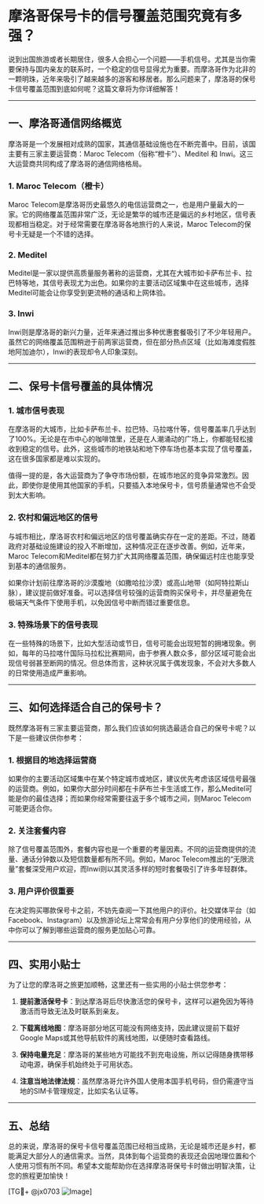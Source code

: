 # 摩洛哥保号卡的信号覆盖范围究竟有多强？

说到出国旅游或者长期居住，很多人会担心一个问题——手机信号。尤其是当你需要保持与国内亲友的联系时，一个稳定的信号显得尤为重要。而摩洛哥作为北非的一颗明珠，近年来吸引了越来越多的游客和移居者。那么问题来了，摩洛哥的保号卡信号覆盖范围到底如何呢？这篇文章将为你详细解答！

---

## 一、摩洛哥通信网络概览

摩洛哥是一个发展相对成熟的国家，其通信基础设施也在不断完善中。目前，该国主要有三家主要运营商：Maroc Telecom（俗称“橙卡”）、Meditel 和 Inwi。这三大运营商共同构成了摩洛哥的通信网络格局。

### 1. Maroc Telecom（橙卡）
Maroc Telecom是摩洛哥历史最悠久的电信运营商之一，也是用户量最大的一家。它的网络覆盖范围非常广泛，无论是繁华的城市还是偏远的乡村地区，信号表现都相当稳定。对于经常需要在摩洛哥各地旅行的人来说，Maroc Telecom的保号卡无疑是一个不错的选择。

### 2. Meditel
Meditel是一家以提供高质量服务著称的运营商，尤其在大城市如卡萨布兰卡、拉巴特等地，其信号表现尤为出色。如果你的主要活动区域集中在这些城市，选择Meditel可能会让你享受到更流畅的通话和上网体验。

### 3. Inwi
Inwi则是摩洛哥的新兴力量，近年来通过推出多种优惠套餐吸引了不少年轻用户。虽然它的网络覆盖范围稍逊于前两家运营商，但在部分热点区域（比如海滩度假胜地阿加迪尔），Inwi的表现却令人印象深刻。

---

## 二、保号卡信号覆盖的具体情况

### 1. 城市信号表现
在摩洛哥的大城市，比如卡萨布兰卡、拉巴特、马拉喀什等，信号覆盖率几乎达到了100%。无论是在市中心的咖啡馆里，还是在人潮涌动的广场上，你都能轻松接收到稳定的信号。此外，这些城市的地铁站和地下停车场也基本实现了信号覆盖，这在很多国家都是难以实现的。

值得一提的是，各大运营商为了争夺市场份额，在城市地区的竞争异常激烈。因此，即使你是使用其他国家的手机，只要插入本地保号卡，信号质量通常也不会受到太大影响。

### 2. 农村和偏远地区的信号
与城市相比，摩洛哥农村和偏远地区的信号覆盖确实存在一定的差距。不过，随着政府对基础设施建设的投入不断增加，这种情况正在逐步改善。例如，近年来，Maroc Telecom和Meditel都在努力扩大其网络覆盖范围，确保偏远村庄也能享受到基本的通信服务。

如果你计划前往摩洛哥的沙漠腹地（如撒哈拉沙漠）或高山地带（如阿特拉斯山脉），建议提前做好准备。可以选择信号较强的运营商购买保号卡，并尽量避免在极端天气条件下使用手机，以免因信号中断而错过重要信息。

### 3. 特殊场景下的信号表现
在一些特殊的场景下，比如大型活动或节日，信号可能会出现短暂的拥堵现象。例如，每年的马拉喀什国际马拉松比赛期间，由于参赛人数众多，部分区域可能会出现信号弱甚至断网的情况。但总体而言，这种状况属于偶发现象，不会对大多数人的日常使用造成严重影响。

---

## 三、如何选择适合自己的保号卡？

既然摩洛哥有三家主要运营商，那么我们应该如何挑选最适合自己的保号卡呢？以下是一些建议供你参考：

### 1. 根据目的地选择运营商
如果你的主要活动区域集中在某个特定城市或地区，建议优先考虑该区域信号最强的运营商。例如，如果你大部分时间都在卡萨布兰卡生活或工作，那么Meditel可能是你的最佳选择；而如果你经常需要往返于多个城市之间，则Maroc Telecom可能更适合你。

### 2. 关注套餐内容
除了信号覆盖范围外，套餐内容也是一个重要的考量因素。不同的运营商提供的流量、通话分钟数以及短信数量都有所不同。例如，Maroc Telecom推出的“无限流量”套餐深受用户欢迎，而Inwi则以其灵活多样的短时套餐吸引了许多年轻群体。

### 3. 用户评价很重要
在决定购买哪款保号卡之前，不妨先查阅一下其他用户的评价。社交媒体平台（如Facebook、Instagram）以及旅游论坛上常常会有用户分享他们的使用经验，从中你可以了解到哪些运营商的服务更加贴心可靠。

---

## 四、实用小贴士

为了让您的摩洛哥之旅更加顺畅，这里还有一些实用的小贴士供您参考：

1. **提前激活保号卡**：到达摩洛哥后尽快激活您的保号卡，这样可以避免因为等待激活而导致无法及时联系到亲友。
   
2. **下载离线地图**：摩洛哥部分地区可能没有网络支持，因此建议提前下载好Google Maps或其他导航软件的离线地图，以便随时查看路线。

3. **保持电量充足**：摩洛哥的某些地方可能找不到充电设施，所以记得随身携带移动电源，确保手机始终处于可用状态。

4. **注意当地法律法规**：虽然摩洛哥允许外国人使用本国手机号码，但仍需遵守当地的SIM卡管理规定，比如实名认证等。

---

## 五、总结

总的来说，摩洛哥的保号卡信号覆盖范围已经相当成熟，无论是城市还是乡村，都能满足大部分人的通信需求。当然，具体到每个运营商的表现还会因地理位置和个人使用习惯有所不同。希望本文能帮助你在选择摩洛哥保号卡时做出明智决策，让您的旅程更加愉快！

[TG💪+ @jx0703 ![Image](https://github.com/user-attachments/assets/dbca1d08-cadb-493c-b0ec-ad6f7a83f270)]
